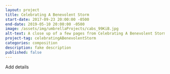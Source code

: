 ```yaml
---
layout: project
title: Celebrating A Benevolent Storm
start-date: 2017-09-23 20:00:00 -0500
end-date: 2019-05-10 20:00:00 -0500
image: /assets/img/umbrellaProjects/cabs_99KiB.jpg
alt-text: A close up of a few pages from Celebrating A Benevolent Storm, overlaid by transparent whirlpool
project-tag: celebratingABenevolentStorm
categories: composition
description: fake description
published: false
---
```

Add details
